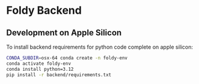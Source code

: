 # Foldy Backend

## Development on Apple Silicon

To install backend requirements for python code complete on apple silicon:

```bash
CONDA_SUBDIR=osx-64 conda create -n foldy-env
conda activate foldy-env
conda install python=3.12
pip install -r backend/requirements.txt
```